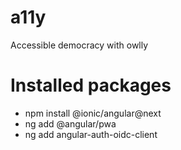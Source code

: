 # a11y
Accessible democracy with owlly


# Installed packages
- npm install @ionic/angular@next
- ng add @angular/pwa
- ng add angular-auth-oidc-client

